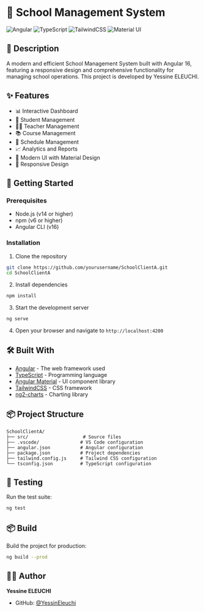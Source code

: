 # 🏫 School Management System



![Angular](https://img.shields.io/badge/Angular-DD0031?style=for-the-badge&logo=angular&logoColor=white) ![TypeScript](https://img.shields.io/badge/TypeScript-007ACC?style=for-the-badge&logo=typescript&logoColor=white) ![TailwindCSS](https://img.shields.io/badge/Tailwind_CSS-38B2AC?style=for-the-badge&logo=tailwind-css&logoColor=white) ![Material UI](https://img.shields.io/badge/Material--UI-0081CB?style=for-the-badge&logo=material-ui&logoColor=white)


## 📝 Description

A modern and efficient School Management System built with Angular 16, featuring a responsive design and comprehensive functionality for managing school operations. This project is developed by Yessine ELEUCHI.

## ✨ Features

- 📊 Interactive Dashboard
- 👥 Student Management
- 👨‍🏫 Teacher Management
- 📚 Course Management
- 📅 Schedule Management
- 📈 Analytics and Reports
- 🎨 Modern UI with Material Design
- 📱 Responsive Design

## 🚀 Getting Started

### Prerequisites

- Node.js (v14 or higher)
- npm (v6 or higher)
- Angular CLI (v16)

### Installation

1. Clone the repository
```bash
git clone https://github.com/yourusername/SchoolClientA.git
cd SchoolClientA
```

2. Install dependencies
```bash
npm install
```

3. Start the development server
```bash
ng serve
```

4. Open your browser and navigate to `http://localhost:4200`

## 🛠️ Built With

- [Angular](https://angular.io/) - The web framework used
- [TypeScript](https://www.typescriptlang.org/) - Programming language
- [Angular Material](https://material.angular.io/) - UI component library
- [TailwindCSS](https://tailwindcss.com/) - CSS framework
- [ng2-charts](https://valor-software.com/ng2-charts/) - Charting library

## 📦 Project Structure

```
SchoolClientA/
├── src/                    # Source files
├── .vscode/               # VS Code configuration
├── angular.json           # Angular configuration
├── package.json           # Project dependencies
├── tailwind.config.js     # Tailwind CSS configuration
└── tsconfig.json          # TypeScript configuration
```

## 🧪 Testing

Run the test suite:
```bash
ng test
```

## 📦 Build

Build the project for production:
```bash
ng build --prod
```

## 👨‍💻 Author

**Yessine ELEUCHI**
- GitHub: [@YessinEleuchi](https://github.com/YessinEleuchi)


